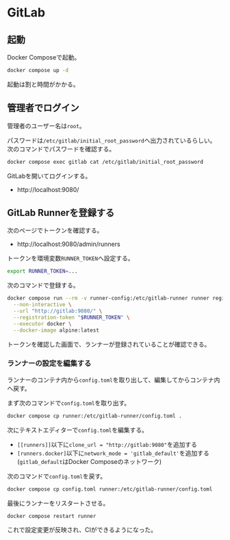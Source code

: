 # GitLab

## 起動

Docker Composeで起動。

```bash
docker compose up -d
```

起動は割と時間がかかる。

## 管理者でログイン

管理者のユーザー名は`root`。

パスワードは`/etc/gitlab/initial_root_password`へ出力されているらしい。
次のコマンドでパスワードを確認する。

```bash
docker compose exec gitlab cat /etc/gitlab/initial_root_password
```

GitLabを開いてログインする。

- http://localhost:9080/

## GitLab Runnerを登録する

次のページでトークンを確認する。

- http://localhost:9080/admin/runners

トークンを環境変数`RUNNER_TOKEN`へ設定する。

```bash
export RUNNER_TOKEN=...
```

次のコマンドで登録する。

```bash
docker compose run --rm -v runner-config:/etc/gitlab-runner runner register \
  --non-interactive \
  --url "http://gitlab:9080/" \
  --registration-token "$RUNNER_TOKEN" \
  --executor docker \
  --docker-image alpine:latest
```

トークンを確認した画面で、ランナーが登録されていることが確認できる。

### ランナーの設定を編集する

ランナーのコンテナ内から`config.toml`を取り出して、編集してからコンテナ内へ戻す。

まず次のコマンドで`config.toml`を取り出す。

```bash
docker compose cp runner:/etc/gitlab-runner/config.toml .
```

次にテキストエディターで`config.toml`を編集する。

- `[[runners]]`以下に`clone_url = "http://gitlab:9080"`を追加する
- `[runners.docker]`以下に`network_mode = 'gitlab_default'`を追加する(`gitlab_default`はDocker Composeのネットワーク)

次のコマンドで`config.toml`を戻す。

```bash
docker compose cp config.toml runner:/etc/gitlab-runner/config.toml
```

最後にランナーをリスタートさせる。

```bash
docker compose restart runner
```

これで設定変更が反映され、CIができるようになった。

